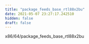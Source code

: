 ```yaml
---
title: "package_feeds_base_rtl88x2bu"
date: 2021-05-07 23:27:17.242510
hidden: false
draft: false
---
```


x86/64/package_feeds_base_rtl88x2bu

